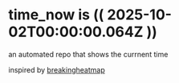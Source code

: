# time_now is (( 2025-10-02T00:00:00.064Z ))

an automated repo that shows the currnent time

inspired by [breakingheatmap](https://github.com/breakingheatmap/breakingheatmap)